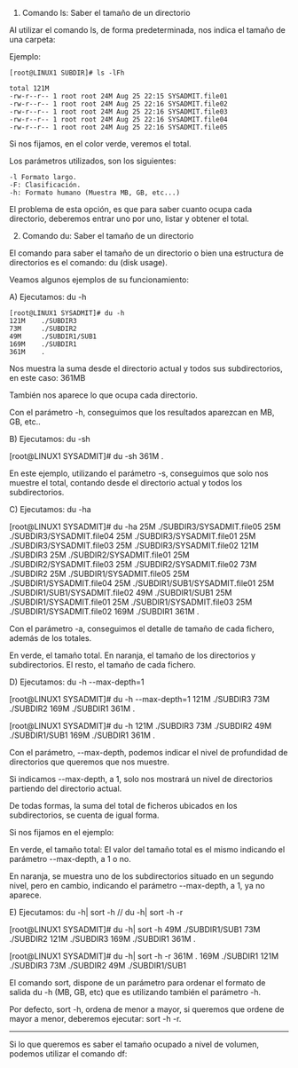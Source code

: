 1) Comando ls: Saber el tamaño de un directorio

Al utilizar el comando ls, de forma predeterminada, nos indica el tamaño de una carpeta:

Ejemplo:
```
[root@LINUX1 SUBDIR]# ls -lFh

total 121M
-rw-r--r-- 1 root root 24M Aug 25 22:15 SYSADMIT.file01
-rw-r--r-- 1 root root 24M Aug 25 22:16 SYSADMIT.file02
-rw-r--r-- 1 root root 24M Aug 25 22:16 SYSADMIT.file03
-rw-r--r-- 1 root root 24M Aug 25 22:16 SYSADMIT.file04
-rw-r--r-- 1 root root 24M Aug 25 22:16 SYSADMIT.file05
```
 
Si nos fijamos, en el color verde, veremos el total.

Los parámetros utilizados, son los siguientes:

```
-l Formato largo.  
-F: Clasificación.  
-h: Formato humano (Muestra MB, GB, etc...)  
```

El problema de esta opción, es que para saber cuanto ocupa cada directorio, deberemos entrar uno por uno, listar y obtener el total.

2)  Comando du: Saber el tamaño de un directorio

El comando para saber el tamaño de un directorio o bien una estructura de directorios es el comando: du (disk usage).

Veamos algunos ejemplos de su funcionamiento:

A) Ejecutamos: du -h
```
[root@LINUX1 SYSADMIT]# du -h
121M    ./SUBDIR3
73M     ./SUBDIR2
49M     ./SUBDIR1/SUB1
169M    ./SUBDIR1
361M    .
```
 
Nos muestra la suma desde el directorio actual y todos sus subdirectorios, en este caso: 361MB

También nos aparece lo que ocupa cada directorio.

Con el parámetro -h, conseguimos que los resultados aparezcan en MB, GB, etc..

B) Ejecutamos: du -sh

[root@LINUX1 SYSADMIT]# du -sh
361M    .

En este ejemplo, utilizando el parámetro -s, conseguimos que solo nos muestre el total, contando desde el directorio actual y todos los subdirectorios.

C) Ejecutamos: du -ha

[root@LINUX1 SYSADMIT]# du -ha
25M     ./SUBDIR3/SYSADMIT.file05
25M     ./SUBDIR3/SYSADMIT.file04
25M     ./SUBDIR3/SYSADMIT.file01
25M     ./SUBDIR3/SYSADMIT.file03
25M     ./SUBDIR3/SYSADMIT.file02
121M    ./SUBDIR3
25M     ./SUBDIR2/SYSADMIT.file01
25M     ./SUBDIR2/SYSADMIT.file03
25M     ./SUBDIR2/SYSADMIT.file02
73M     ./SUBDIR2
25M     ./SUBDIR1/SYSADMIT.file05
25M     ./SUBDIR1/SYSADMIT.file04
25M     ./SUBDIR1/SUB1/SYSADMIT.file01
25M     ./SUBDIR1/SUB1/SYSADMIT.file02
49M     ./SUBDIR1/SUB1
25M     ./SUBDIR1/SYSADMIT.file01
25M     ./SUBDIR1/SYSADMIT.file03
25M     ./SUBDIR1/SYSADMIT.file02
169M    ./SUBDIR1
361M    .
 
Con el parámetro -a, conseguimos el detalle de tamaño de cada fichero, además de los totales.

En verde, el tamaño total.
En naranja, el tamaño de los directorios y subdirectorios.
El resto, el tamaño de cada fichero.

D) Ejecutamos: du -h --max-depth=1

[root@LINUX1 SYSADMIT]# du -h --max-depth=1
121M    ./SUBDIR3
73M     ./SUBDIR2
169M    ./SUBDIR1
361M    .

[root@LINUX1 SYSADMIT]# du -h
121M    ./SUBDIR3
73M     ./SUBDIR2
49M     ./SUBDIR1/SUB1
169M    ./SUBDIR1
361M    .

Con el parámetro, --max-depth, podemos indicar el nivel de profundidad de directorios que queremos que nos muestre.

Si indicamos --max-depth, a 1, solo nos mostrará un nivel de directorios partiendo del directorio actual.

De todas formas, la suma del total de ficheros ubicados en los subdirectorios, se cuenta de igual forma.

Si nos fijamos en el ejemplo:

En verde, el tamaño total: El valor del tamaño total es el mismo indicando el parámetro --max-depth, a 1 o no.

En naranja, se muestra uno de los subdirectorios situado en un segundo nivel, pero en cambio, indicando el parámetro  --max-depth, a 1, ya no aparece.

E) Ejecutamos:  du -h| sort -h // du -h| sort -h -r

[root@LINUX1 SYSADMIT]# du -h| sort -h
49M     ./SUBDIR1/SUB1
73M     ./SUBDIR2
121M    ./SUBDIR3
169M    ./SUBDIR1
361M    .
 
[root@LINUX1 SYSADMIT]# du -h| sort -h -r
361M    .
169M    ./SUBDIR1
121M    ./SUBDIR3
73M     ./SUBDIR2
49M     ./SUBDIR1/SUB1 

El comando sort, dispone de un parámetro para ordenar el formato de salida du -h (MB, GB, etc) que es utilizando también el parámetro -h.

Por defecto, sort -h, ordena de menor a mayor, si queremos que ordene de mayor a menor, deberemos ejecutar: sort -h -r.

---

Si lo que queremos es saber el tamaño ocupado a nivel de volumen, podemos utilizar el comando df: